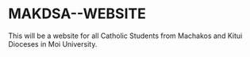 # MAKDSA--WEBSITE
This will be a website for all Catholic Students from Machakos and Kitui Dioceses in Moi University.
